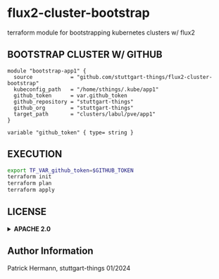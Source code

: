 # flux2-cluster-bootstrap
terraform module for bootstrapping kubernetes clusters w/ flux2

## BOOTSTRAP CLUSTER W/ GITHUB

```hcl
module "bootstrap-app1" {
  source            = "github.com/stuttgart-things/flux2-cluster-bootstrap"
  kubeconfig_path   = "/home/sthings/.kube/app1"
  github_token      = var.github_token
  github_repository = "stuttgart-things"
  github_org        = "stuttgart-things"
  target_path       = "clusters/labul/pve/app1"
}

variable "github_token" { type= string }
```

## EXECUTION

```bash
export TF_VAR_github_token=$GITHUB_TOKEN
terraform init
terraform plan
terraform apply
```

## LICENSE

<details><summary><b>APACHE 2.0</b></summary>

Copyright 2023 patrick hermann.

Licensed under the Apache License, Version 2.0 (the "License");
you may not use this file except in compliance with the License.
You may obtain a copy of the License at

    http://www.apache.org/licenses/LICENSE-2.0

Unless required by applicable law or agreed to in writing, software
distributed under the License is distributed on an "AS IS" BASIS,
WITHOUT WARRANTIES OR CONDITIONS OF ANY KIND, either express or implied.
See the License for the specific language governing permissions and
limitations under the License.

</details>

Author Information
------------------
Patrick Hermann, stuttgart-things 01/2024
